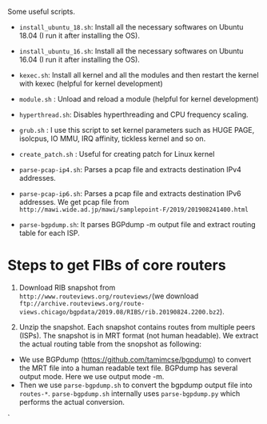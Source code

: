 Some useful scripts. 

* `install_ubuntu_18.sh`: Install all the necessary softwares on Ubuntu 18.04 (I run it after installing the OS).

* `install_ubuntu_16.sh`: Install all the necessary softwares on Ubuntu 16.04 (I run it after installing the OS).

* `kexec.sh`: Install all kernel and all the modules and then restart the kernel with kexec (helpful for kernel development)

* `module.sh` : Unload and reload a module (helpful for kernel development)

* `hyperthread.sh`: Disables hyperthreading and CPU frequency scaling.

* `grub.sh` : I use this script to set kernel parameters such as HUGE PAGE, isolcpus, IO MMU, IRQ affinity, tickless kernel and so on.

* `create_patch.sh` : Useful for creating patch for Linux kernel

* `parse-pcap-ip4.sh`: Parses a pcap file and extracts destination IPv4 addresses.

* `parse-pcap-ip6.sh`: Parses a pcap file and extracts destination IPv6 addresses. We get pcap file from `http://mawi.wide.ad.jp/mawi/samplepoint-F/2019/201908241400.html`

* `parse-bgpdump.sh`: It parses BGPdump -m output file and extract routing table for each ISP.

Steps to get FIBs of core routers
=================================

1. Download RIB snapshot from `http://www.routeviews.org/routeviews/`(we download `ftp://archive.routeviews.org/route-views.chicago/bgpdata/2019.08/RIBS/rib.20190824.2200.bz2`).

2. Unzip the snapshot. Each snapshot contains routes from multiple peers (ISPs). The snapshot is in MRT format (not human headable). We extract the actual routing table from the snopshot as following:

* We use BGPdump (https://github.com/tamimcse/bgpdump) to convert the MRT file into a human readable text file. BGPdump has several output mode. Here we use output mode -m.
* Then we use `parse-bgpdump.sh` to convert the bgpdump output file into `routes-*`. `parse-bgpdump.sh` internally uses `parse-bgpdump.py` which performs the actual conversion.

`





